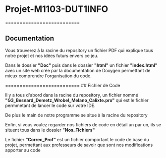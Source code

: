 # Projet-M1103-DUT1INFO
==========================
## Documentation
<p>Vous trouverez à la racine du repository un fichier PDF qui explique tous notre projet et nos idées futurs envers ce jeu.</p>
<p>Dans le dossier <strong>"Doc"</strong> puis dans le dossier <strong>"html"</strong> un fichier <strong>"index.html"</strong> avec un site web crée par la documentation de Doxygen permettant de mieux comprendre l'organisation du code.</p>
==========================
## Fichier de Code
<p>Il y a tous d'abord dans la racine du repository, un fichier nommé <strong>"G3_Besnard_Demetz_Wrobel_Melano_Calixte.pro"</strong> qui est le fichier permmetant de lancer le code sur votre IDE.</p>
<p>De plus le main de notre programme se situe à la racine du repository</p>
<p>Enfin, si vous voulez regarder nos fichiers de code en détail un par un, ils se situent tous dans le dossier <strong>"Nos_Fichiers"</strong></p>
<p>Le fichier <strong>"Correc_Prof"</strong> est un fichier comportant le code de base du projet, permettant aux professeurs de savoir que sont nos modifications apporter au code</p>
